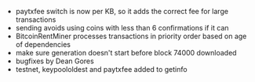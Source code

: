 * paytxfee switch is now per KB, so it adds the correct fee for large transactions
* sending avoids using coins with less than 6 confirmations if it can
* BitcoinRentMiner processes transactions in priority order based on age of dependencies
* make sure generation doesn't start before block 74000 downloaded
* bugfixes by Dean Gores
* testnet, keypoololdest and paytxfee added to getinfo
